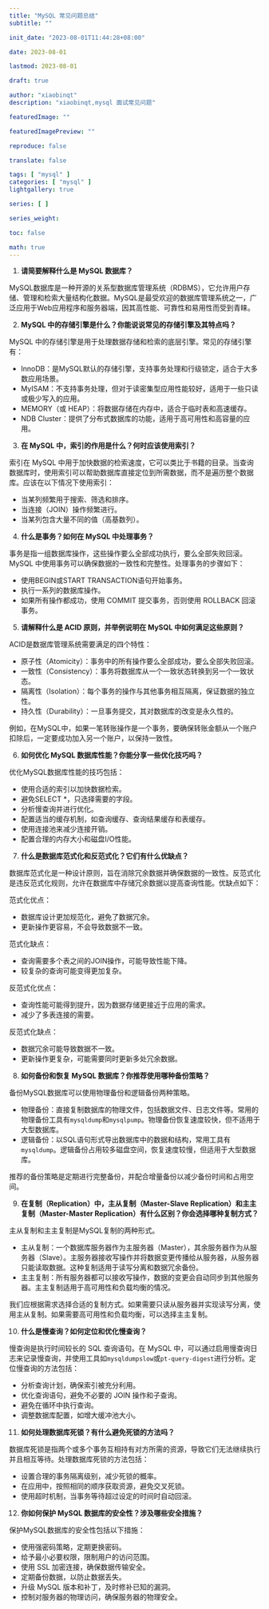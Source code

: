 ```yaml
---
title: "MySQL 常见问题总结"
subtitle: ""

init_date: "2023-08-01T11:44:28+08:00"

date: 2023-08-01

lastmod: 2023-08-01

draft: true

author: "xiaobinqt"
description: "xiaobinqt,mysql 面试常见问题"

featuredImage: ""

featuredImagePreview: ""

reproduce: false

translate: false

tags: [ "mysql" ]
categories: [ "mysql" ]
lightgallery: true

series: [ ]

series_weight:

toc: false

math: true
---
```


<!-- author： xiaobinqt -->
<!-- email： xiaobinqt@163.com -->
<!-- https://xiaobinqt.github.io -->
<!-- https://www.xiaobinqt.cn -->

1. **请简要解释什么是 MySQL 数据库？**

MySQL数据库是一种开源的关系型数据库管理系统（RDBMS），它允许用户存储、管理和检索大量结构化数据。MySQL是最受欢迎的数据库管理系统之一，广泛应用于Web应用程序和服务器端，因其高性能、可靠性和易用性而受到青睐。

2. **MySQL 中的存储引擎是什么？你能说说常见的存储引擎及其特点吗？**

MySQL 中的存储引擎是用于处理数据存储和检索的底层引擎。常见的存储引擎有：

- InnoDB：是MySQL默认的存储引擎，支持事务处理和行级锁定，适合于大多数应用场景。
- MyISAM：不支持事务处理，但对于读密集型应用性能较好，适用于一些只读或极少写入的应用。
- MEMORY（或 HEAP）：将数据存储在内存中，适合于临时表和高速缓存。
- NDB Cluster：提供了分布式数据库的功能，适用于高可用性和高容量的应用。

3. **在 MySQL 中，索引的作用是什么？何时应该使用索引？**

索引在 MySQL 中用于加快数据的检索速度，它可以类比于书籍的目录。当查询数据库时，使用索引可以帮助数据库直接定位到所需数据，而不是遍历整个数据库。应该在以下情况下使用索引：

- 当某列频繁用于搜索、筛选和排序。
- 当连接（JOIN）操作频繁进行。
- 当某列包含大量不同的值（高基数列）。

4. **什么是事务？如何在 MySQL 中处理事务？**

事务是指一组数据库操作，这些操作要么全部成功执行，要么全部失败回滚。MySQL 中使用事务可以确保数据的一致性和完整性。处理事务的步骤如下：

- 使用BEGIN或START TRANSACTION语句开始事务。
- 执行一系列的数据库操作。
- 如果所有操作都成功，使用 COMMIT 提交事务，否则使用 ROLLBACK 回滚事务。

5. **请解释什么是 ACID 原则，并举例说明在 MySQL 中如何满足这些原则？**

ACID是数据库管理系统需要满足的四个特性：

- 原子性（Atomicity）：事务中的所有操作要么全部成功，要么全部失败回滚。
- 一致性（Consistency）：事务将数据库从一个一致状态转换到另一个一致状态。
- 隔离性（Isolation）：每个事务的操作与其他事务相互隔离，保证数据的独立性。
- 持久性（Durability）：一旦事务提交，其对数据库的改变是永久性的。

例如，在MySQL中，如果一笔转账操作是一个事务，要确保转账金额从一个账户扣除后，一定要成功加入另一个账户，以保持一致性。

6. **如何优化 MySQL 数据库性能？你能分享一些优化技巧吗？**

优化MySQL数据库性能的技巧包括：

- 使用合适的索引以加快数据检索。
- 避免SELECT *，只选择需要的字段。
- 分析慢查询并进行优化。
- 配置适当的缓存机制，如查询缓存、查询结果缓存和表缓存。
- 使用连接池来减少连接开销。
- 配置合理的内存大小和磁盘I/O性能。

7. **什么是数据库范式化和反范式化？它们有什么优缺点？**

数据库范式化是一种设计原则，旨在消除冗余数据并确保数据的一致性。反范式化是违反范式化规则，允许在数据库中存储冗余数据以提高查询性能。优缺点如下：

范式化优点：

- 数据库设计更加规范化，避免了数据冗余。
- 更新操作更容易，不会导致数据不一致。

范式化缺点：

- 查询需要多个表之间的JOIN操作，可能导致性能下降。
- 较复杂的查询可能变得更加复杂。

反范式化优点：

- 查询性能可能得到提升，因为数据存储更接近于应用的需求。
- 减少了多表连接的需要。

反范式化缺点：

- 数据冗余可能导致数据不一致。
- 更新操作更复杂，可能需要同时更新多处冗余数据。

8. **如何备份和恢复 MySQL 数据库？你推荐使用哪种备份策略？**

备份MySQL数据库可以使用物理备份和逻辑备份两种策略。

- 物理备份：直接复制数据库的物理文件，包括数据文件、日志文件等。常用的物理备份工具有`mysqldump`和`mysqlpump`。物理备份恢复速度较快，但不适用于大型数据库。
- 逻辑备份：以SQL语句形式导出数据库中的数据和结构，常用工具有`mysqldump`。逻辑备份占用较多磁盘空间，恢复速度较慢，但适用于大型数据库。

推荐的备份策略是定期进行完整备份，并配合增量备份以减少备份时间和占用空间。

9. **在复制（Replication）中，主从复制（Master-Slave Replication）和主主复制（Master-Master Replication）有什么区别？你会选择哪种复制方式？**

主从复制和主主复制是MySQL复制的两种形式。

- 主从复制：一个数据库服务器作为主服务器（Master），其余服务器作为从服务器（Slave）。主服务器接收写操作并将数据变更传播给从服务器，从服务器只能读取数据。这种复制适用于读写分离和数据冗余备份。
- 主主复制：所有服务器都可以接收写操作，数据的变更会自动同步到其他服务器。主主复制适用于高可用性和负载均衡的情况。

我们应根据需求选择合适的复制方式。如果需要只读从服务器并实现读写分离，使用主从复制。如果需要高可用性和负载均衡，可以选择主主复制。

10. **什么是慢查询？如何定位和优化慢查询？**

慢查询是执行时间较长的 SQL 查询语句。在 MySQL 中，可以通过启用慢查询日志来记录慢查询，并使用工具如`mysqldumpslow`或`pt-query-digest`进行分析。定位慢查询的方法包括：

- 分析查询计划，确保索引被充分利用。
- 优化查询语句，避免不必要的 JOIN 操作和子查询。
- 避免在循环中执行查询。
- 调整数据库配置，如增大缓冲池大小。

11. **如何处理数据库死锁？有什么避免死锁的方法吗？**

数据库死锁是指两个或多个事务互相持有对方所需的资源，导致它们无法继续执行并且相互等待。处理数据库死锁的方法包括：

- 设置合理的事务隔离级别，减少死锁的概率。
- 在应用中，按照相同的顺序获取资源，避免交叉死锁。
- 使用超时机制，当事务等待超过设定的时间时自动回滚。

12. **你如何保护 MySQL 数据库的安全性？涉及哪些安全措施？**

保护MySQL数据库的安全性包括以下措施：

- 使用强密码策略，定期更换密码。
- 给予最小必要权限，限制用户的访问范围。
- 使用 SSL 加密连接，确保数据传输安全。
- 定期备份数据，以防止数据丢失。
- 升级 MySQL 版本和补丁，及时修补已知的漏洞。
- 控制对服务器的物理访问，确保服务器的物理安全。



